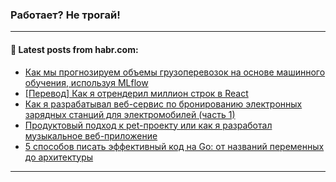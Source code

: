 ### Работает? Не трогай!

---
<!--
#### 🛠️ Technical stack:

![Java](https://img.shields.io/badge/Java-informational?logo=Oracle&style=flat&logoColor=white&color=FF4500)
![Kotlin](https://img.shields.io/badge/Kotlin-informational?logo=Kotlin&style=flat&logoColor=white&color=774D97)
![TS](https://img.shields.io/badge/TypeScript-informational?logo=typeScript&style=flat&logoColor=black&color=017acc)
![Python](https://img.shields.io/badge/Python-informational?logo=Python&style=flat&logoColor=black&color=ffdd54) <br>
![Spring](https://img.shields.io/badge/Spring-informational?logo=Spring&style=flat&logoColor=white&color=6DB33F) 
![SpringBoot](https://img.shields.io/badge/SpringBoot-informational?logo=SpringBoot&style=flat&logoColor=white&color=6DB33F)
![Nest](https://img.shields.io/badge/NestJS-informational?logo=NestJS&style=flat&logoColor=white&color=E0234E) 
![NodeJS](https://img.shields.io/badge/NodeJS-informational?logo=node.js&style=flat&logoColor=white&color=70A760)<br>
![PostgreSQL](https://img.shields.io/badge/PostgreSQL-informational?logo=PostgreSQL&style=flat&logoColor=white&color=DAA520)
![MongoDB](https://img.shields.io/badge/MongoDB-informational?logo=MongoDB&style=flat&logoColor=white&color=870000)
![Apache](https://img.shields.io/badge/Apache-informational?logo=apache&style=flat&logoColor=white&color=f74e28)

___ 


#### 🛠️ Most used languages:

[![Top Langs](https://github-readme-stats-git-master-advtsetting-gmailcom.vercel.app/api/top-langs/?username=zloylis&langs_count=10&hide_title=true&title_color=e6edf3&size_weight=0.5&count_weight=0.5&layout=compact&hide_border=true&theme=dracula)](https://github.com/zloylis)

---
-->

#### 💬 Latest posts from habr.com:

<!-- BLOG-POST-LIST:START -->
- [Как мы прогнозируем объемы грузоперевозок на основе машинного обучения, используя MLflow](https://habr.com/ru/companies/pgk/articles/803567/?utm_source=habrahabr&utm_medium=rss&utm_campaign=803567)
- [[Перевод] Как я отрендерил миллион строк в React](https://habr.com/ru/companies/bothub/articles/803555/?utm_source=habrahabr&utm_medium=rss&utm_campaign=803555)
- [Как я разрабатывал веб-сервис по бронированию электронных зарядных станций для электромобилей &lpar;часть 1&rpar;](https://habr.com/ru/articles/803697/?utm_source=habrahabr&utm_medium=rss&utm_campaign=803697)
- [Продуктовый подход к pet-проекту или как я разработал музыкальное веб-приложение](https://habr.com/ru/articles/803673/?utm_source=habrahabr&utm_medium=rss&utm_campaign=803673)
- [5 способов писать эффективный код на Go: от названий переменных до архитектуры](https://habr.com/ru/companies/yadro/articles/803323/?utm_source=habrahabr&utm_medium=rss&utm_campaign=803323)
<!-- BLOG-POST-LIST:END -->

---
<!--[![Top Langs](https://github-readme-stats-git-master-advtsetting-gmailcom.vercel.app/api/top-langs/?username=zloylis&langs_count=10&hide_title=false&title_color=e6edf3&size_weight=0.5&count_weight=0.5&layout=compact&hide_border=true&theme=dracula)](https://github.com/zloylis)
![GitHub stats](https://github-readme-stats-git-master-advtsetting-gmailcom.vercel.app/api?username=zloylis&show_icons=true&hide_border=true&theme=dracula&hide_title=true&include_all_commits=true&count_private=true&hide=contribs&hide_rank=true)-->
